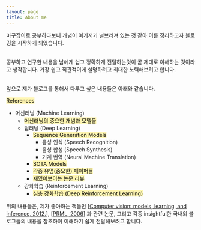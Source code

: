 ```yaml
---
layout: page
title: About me
---
```


마구잡이로 공부하다보니 개념이 여기저기 널브러져 있는 것 같아 이를 정리하고자 블로깅을 시작하게 되었습니다. <br><br>

공부하고 연구한 내용을 남에게 쉽고 정확하게 전달하는것이 곧 제대로 이해하는 것이라고 생각합니다.
가장 쉽고 직관적이게 설명하려고 최대한 노력해보려고 합니다. <br><br>

앞으로 제가 블로그를 통해서 다루고 싶은 내용들은 아래와 같습니다.<br>

<mark style='background-color: #fff5b1'> References </mark>

- 머신러닝 (Machine Learning)
  - <mark style='background-color: #fff5b1'> 머신러닝의 중요한 개념과 모델들 </mark>
  - 딥러닝 (Deep Learning)
    - <mark style='background-color: #fff5b1'> Sequence Generation Models </mark>
      - 음성 인식 (Speech Recognition)
      - 음성 합성 (Speech Synthesis)
      - 기계 번역 (Neural Machine Translation)
    - <mark style='background-color: #fff5b1'> SOTA Models </mark>
    - <mark style='background-color: #fff5b1'> 각종 유명(중요한) 페이퍼들 </mark>
    - <mark style='background-color: #fff5b1'> 재밌어보이는 논문 리뷰 </mark>
  - 강화학습 (Reinforcement Learning)
    - <mark style='background-color: #fff5b1'> 심층 강화학습 (Deep Reinforcement Learning) </mark>

위의 내용들은, 제가 좋아하는 책들인 [[Computer vision: models, learning, and inference, 2012.](http://www.computervisionmodels.com/)], [[PRML, 2006](https://www.microsoft.com/en-us/research/people/cmbishop/prml-book/)] 과 관련 논문, 그리고 각종 insightful한 국내외 블로그들의 내용을 참조하여 이해하기 쉽게 전달해보려고 합니다. 
